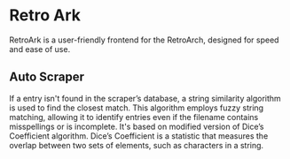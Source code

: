 # Retro Ark

RetroArk is a user-friendly frontend for the RetroArch, designed for speed and ease of use.

## Auto Scraper

If a entry isn't found in the scraper’s database, a string similarity algorithm is used to find the closest match. This algorithm employs fuzzy string matching, allowing it to identify entries even if the filename contains misspellings or is incomplete. It's based on modified version of Dice’s Coefficient algorithm. Dice’s Coefficient is a statistic that measures the overlap between two sets of elements, such as characters in a string.
